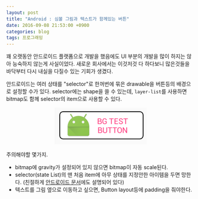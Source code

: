 ```yaml
---
layout: post
title: "Android : 심볼 그림과 텍스트가 함께있는 버튼"
date: 2016-09-08 21:53:00 +0900
categories: blog
tags: 프로그래밍
---
```

꽤 오랫동안 안드로이드 플랫폼으로 개발을 했음에도 UI 부분의 개발을 많이 하지는 않아 능숙하지 않는게 사실이었다. 새로운 회사에서는 이것저것 다 하다보니 많은것들을 바닥부터 다시 내실을 다질수 있는 기회가 생겼다.

안드로이드는 여러 상태를 "selector"로 한꺼번에 묶은 drawable을 버튼등의 배경으로 설정할 수가 있다. selector에는 shape을 쓸 수 있는데, ``layer-list``를 사용하면 bitmap도 함께 selector의 item으로 사용할 수 있다.


<!--

```xml
<?xml version="1.0" encoding="utf-8"?>
<selector xmlns:android="http://schemas.android.com/apk/res/android">
    <item android:state_pressed="true" >
        <layer-list>
            <item>
                <shape android:shape="rectangle">
                    <solid android:color="#000000" />
                    <corners android:radius="6dp" />
                </shape>
            </item>
            <item android:left="10dp">
                <bitmap android:gravity="left" android:src="@mipmap/ic_launcher" />
            </item>
        </layer-list>
    </item>
    <item>
        <layer-list>
            <item>
                <shape android:shape="rectangle">
                    <solid android:color="#ffffff" />
                    <stroke android:width="1dp" android:color="#000000" />
                    <corners android:radius="6dp" />
                </shape>
            </item>
            <item android:left="10dp">
                <bitmap android:gravity="left" android:src="@mipmap/ic_launcher" />
            </item>
        </layer-list>
    </item>
</selector>
```

-->


<script src="https://gist.github.com/poksion/ab598a67a9e07dd37a12a24492d3bb2c.js"></script>

<div align="center"><img src="/assets/img/post/android-bg-drawable.png"/></div>

주의해야할 몇가지.

 * bitmap에 gravity가 설정되어 있지 않으면 bitmap이 자동 scale된다.
 * selector(state List)의 맨 처음 item에 아무 상태를 지정안한 아이템을 두면 망한다. (친절하게 [안드로이드 문서](https://developer.android.com/guide/topics/resources/drawable-resource.html#StateList)에도 설명되어 있다)
 * 텍스트를 그림 옆으로 이동하고 싶으면, Button layout등에 padding을 줘야한다.

